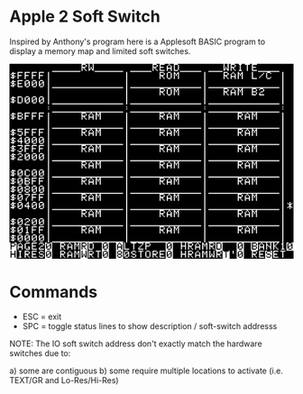 # Apple 2 Soft Switch

Inspired by Anthony's program here is a Applesoft BASIC program to display a memory map and limited soft switches.

![Screenshot](pics/screenshot.png)

# Commands

* ESC = exit
* SPC = toggle status lines to show description / soft-switch addresss

NOTE: The IO soft switch address don't exactly match the hardware switches due to:

a) some are contiguous
b) some require multiple locations to activate (i.e. TEXT/GR and Lo-Res/Hi-Res)

